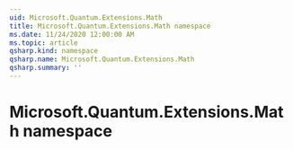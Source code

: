 ```yaml
---
uid: Microsoft.Quantum.Extensions.Math
title: Microsoft.Quantum.Extensions.Math namespace
ms.date: 11/24/2020 12:00:00 AM
ms.topic: article
qsharp.kind: namespace
qsharp.name: Microsoft.Quantum.Extensions.Math
qsharp.summary: ''
---
```


# Microsoft.Quantum.Extensions.Math namespace




